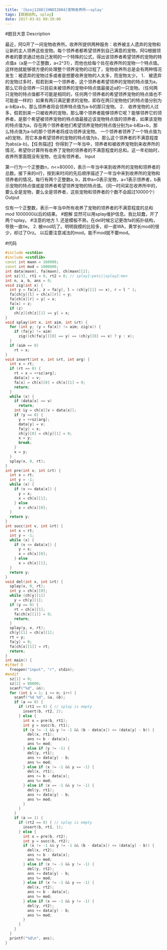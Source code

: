 ```yaml
---
title: '[bzoj1208][HNOI2004]宠物收养所——splay'
tags: [数据结构, splay]
date: 2017-03-01 09:39:00
---
```


#题目大意
Description

最近，阿Q开了一间宠物收养所。收养所提供两种服务：收养被主人遗弃的宠物和让新的主人领养这些宠物。每个领养者都希望领养到自己满意的宠物，阿Q根据领养者的要求通过他自己发明的一个特殊的公式，得出该领养者希望领养的宠物的特点值a（a是一个正整数，a<2^31），而他也给每个处在收养所的宠物一个特点值。这样他就能够很方便的处理整个领养宠物的过程了，宠物收养所总是会有两种情况发生：被遗弃的宠物过多或者是想要收养宠物的人太多，而宠物太少。 1． 被遗弃的宠物过多时，假若到来一个领养者，这个领养者希望领养的宠物的特点值为a，那么它将会领养一只目前未被领养的宠物中特点值最接近a的一只宠物。（任何两只宠物的特点值都不可能是相同的，任何两个领养者的希望领养宠物的特点值也不可能是一样的）如果有两只满足要求的宠物，即存在两只宠物他们的特点值分别为a-b和a+b，那么领养者将会领养特点值为a-b的那只宠物。 2． 收养宠物的人过多，假若到来一只被收养的宠物，那么哪个领养者能够领养它呢？能够领养它的领养者，是那个希望被领养宠物的特点值最接近该宠物特点值的领养者，如果该宠物的特点值为a，存在两个领养者他们希望领养宠物的特点值分别为a-b和a+b，那么特点值为a-b的那个领养者将成功领养该宠物。 一个领养者领养了一个特点值为a的宠物，而它本身希望领养的宠物的特点值为b，那么这个领养者的不满意程度为abs(a-b)。【任务描述】你得到了一年当中，领养者和被收养宠物到来收养所的情况，希望你计算所有收养了宠物的领养者的不满意程度的总和。这一年初始时，收养所里面既没有宠物，也没有领养者。
Input

第一行为一个正整数n，n<=80000，表示一年当中来到收养所的宠物和领养者的总数。接下来的n行，按到来时间的先后顺序描述了一年当中来到收养所的宠物和领养者的情况。每行有两个正整数a, b，其中a=0表示宠物，a=1表示领养者，b表示宠物的特点值或是领养者希望领养宠物的特点值。（同一时间呆在收养所中的，要么全是宠物，要么全是领养者，这些宠物和领养者的个数不会超过10000个）
Output

仅有一个正整数，表示一年当中所有收养了宠物的领养者的不满意程度的总和mod 1000000以后的结果。
#题解
显然可以用splay维护信息。我比较蠢，开了两个splay。
#注意的地方
1\. 还是模板不熟，在del时候忘记更改fa的拓扑结构，导致一直tle。
2\. 被mod坑了。明明我模的比较多，却一直WA，黄学长mod的很少，却过了Orz。
以后要注意减法的mod。能不mod就不要mod。

#代码
```c++
#include <cstdio>
#include <cstdlib>
const int maxn = 160000;
const int mod = 1000000;
int data[maxn], fa[maxn], ch[maxn][2];
int sz[3], rt1 = 0, rt2 = 0; // splay1:pets||splay2:men
int n, a, b, ans = 0;
void zig(int x) {
  int y = fa[x], z = fa[y], l = (ch[y][1] == x), r = l ^ 1;
  fa[ch[y][l] = ch[x][r]] = y;
  fa[ch[x][r] = y] = x;
  fa[x] = z;
  if (z)
    ch[z][ch[z][1] == y] = x;
}
void splay(int x, int aim, int &rt) {
  for (int y; (y = fa[x]) != aim; zig(x)) {
    if (fa[y] != aim)
      zig((ch[fa[y]][0] == y) == (ch[y][0] == x) ? y : x);
  }
  if (aim == 0)
    rt = x;
}
void insert(int v, int &rt, int arg) {
  int x = rt;
  if (rt == 0) {
    rt = x = ++sz[arg];
    data[x] = v;
    fa[x] = ch[x][0] = ch[x][1] = 0;
    return;
  }
  while (x) {
    if (data[x] == v)
      return;
    int &y = ch[x][v > data[x]];
    if (y == 0) {
      y = ++sz[arg];
      data[y] = v;
      fa[y] = x;
      ch[y][0] = ch[y][1] = 0;
      x = y;
      break;
    }
    x = y;
  }
  splay(x, 0, rt);
}
int pre(int v, int &rt) {
  int x = rt;
  int y = -1;
  while (x) {
    if (v >= data[x]) {
      y = x;
      x = ch[x][1];
    } else
      x = ch[x][0];
  }
  return y;
}
int succ(int v, int &rt) {
  int x = rt;
  int y = -1;
  while (x) {
    if (v <= data[x]) {
      y = x;
      x = ch[x][0];
    } else
      x = ch[x][1];
  }
  return y;
}
void del(int x, int &rt) {
  splay(x, 0, rt);
  int y = ch[x][0];
  while (ch[y][1])
    y = ch[y][1];
  if (y == 0) {
    rt = ch[x][1];
    fa[ch[x][1]] = 0;
    return;
  }
  splay(y, x, rt);
  ch[y][1] = ch[x][1];
  rt = y;
  fa[y] = 0;
  fa[ch[x][1]] = rt;
  return;
}
int main() {
#ifdef D
  freopen("input", "r", stdin);
#endif
  sz[1] = 0;
  sz[2] = 80000;
  scanf("%d", &n);
  for (int i = 1; i <= n; i++) {
    scanf("%d %d", &a, &b);
    if (a == 0) {
      if (rt1 == 0) { // splay is empty
        insert(b, rt2, 2);
      } else {
        int x = pre(b, rt1);
        int y = succ(b, rt1);
        if (x != -1 && y != -1 && (b - data[x]) <= (data[y] - b)) {
          del(x, rt1);
          ans += b - data[x];
          ans %= mod;
        } else if (y != -1) {
          del(y, rt1);
          ans += data[y] - b;
          ans %= mod;
        } else if (x != -1 && y == -1) {
          del(x, rt1);
          ans += b - data[x];
          ans %= mod;
        } else if (x == -1 && y != -1) {
          del(y, rt1);
          ans += data[y] - b;
          ans %= mod;
        }
      }
    }
    if (a == 1) {
      if (rt2 == 0) { // splay is empty
        insert(b, rt1, 1);
      } else {
        int x = pre(b, rt2);
        int y = succ(b, rt2);
        if (x != -1 && y != -1 && (b - data[x]) <= (data[y] - b)) {
          del(x, rt2);
          ans += b - data[x];
          ans %= mod;
        } else if (x != -1 && y != -1) {
          del(y, rt2);
          ans += data[y] - b;
          ans %= mod;
        } else if (x != -1 && y == -1) {
          del(x, rt2);
          ans += b - data[x];
          ans %= mod;
        } else if (x == -1 && y != -1) {
          del(y, rt2);
          ans += data[y] - b;
          ans %= mod;
        }
      }
    }
  }
  printf("%d\n", ans);
}
```